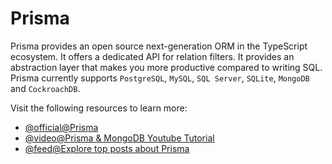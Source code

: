 # Prisma

Prisma provides an open source next-generation ORM in the TypeScript ecosystem. It offers a dedicated API for relation filters. It provides an abstraction layer that makes you more productive compared to writing SQL. Prisma currently supports `PostgreSQL`, `MySQL`, `SQL Server`, `SQLite`, `MongoDB` and `CockroachDB`.

Visit the following resources to learn more:

- [@official@Prisma](https://www.prisma.io/)
- [@video@Prisma & MongoDB Youtube Tutorial](https://www.youtube.com/watch?v=-7r4whMKt1s)
- [@feed@Explore top posts about Prisma](https://app.daily.dev/tags/prisma?ref=roadmapsh)